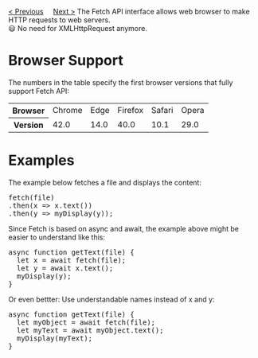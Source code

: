 <a href="/JS/APIs/WebWorkers.md">&lt; Previous</a>
&nbsp;&nbsp;&nbsp;
<a href="/JS/APIs/Geolocation.md">Next &gt;</a>
The Fetch API interface allows web browser to make HTTP requests to web servers.
<br>
😃 No need for XMLHttpRequest anymore.
<h1>Browser Support</h1>
The numbers in the table specify the first browser versions that fully support Fetch API:
<table class="ws-table-all notranslate">
  <tr>
    <th>Browser</th>
    <td>Chrome</td>
    <td>Edge</td>
    <td>Firefox</td>
    <td>Safari</td>
    <td>Opera</td>
  </tr>
  <tr>
    <th>Version</th>
    <td>42.0</td>
    <td>14.0</td>
    <td>40.0</td>
    <td>10.1</td>
    <td>29.0</td>
  </tr>
</table>
<h1>Examples</h1>
The example below fetches a file and displays the content:
<pre>
fetch(file)
.then(x => x.text())
.then(y => myDisplay(y));
</pre>
Since Fetch is based on async and await, the example above might be easier to understand like this:
<pre>
async function getText(file) {
  let x = await fetch(file);
  let y = await x.text();
  myDisplay(y);
}
</pre>
Or even bettter: Use understandable names instead of x and y:
<pre>
async function getText(file) {
  let myObject = await fetch(file);
  let myText = await myObject.text();
  myDisplay(myText);
}
</pre>

